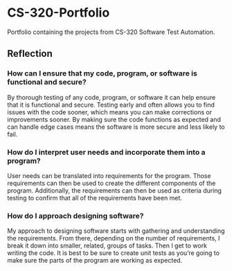 # CS-320-Portfolio

Portfolio containing the projects from CS-320 Software Test Automation.

## Reflection

### How can I ensure that my code, program, or software is functional and secure?

By thorough testing of any code, program, or software it can help ensure that it is functional and secure.  Testing early and often allows you to find issues with the code sooner, which means you can make corrections or improvements sooner.  By making sure the code functions as expected and can handle edge cases means the software is more secure and less likely to fail.

### How do I interpret user needs and incorporate them into a program?

User needs can be translated into requirements for the program.  Those requirements can then be used to create the different components of the program.  Additionally, the requirements can then be used as criteria during testing to confirm that all of the requirements have been met.

### How do I approach designing software?

My approach to designing software starts with gathering and understanding the requirements.  From there, depending on the number of requirements, I break it down into smaller, related, groups of tasks.  Then I get to work writing the code.  It is best to be sure to create unit tests as you’re going to make sure the parts of the program are working as expected.
